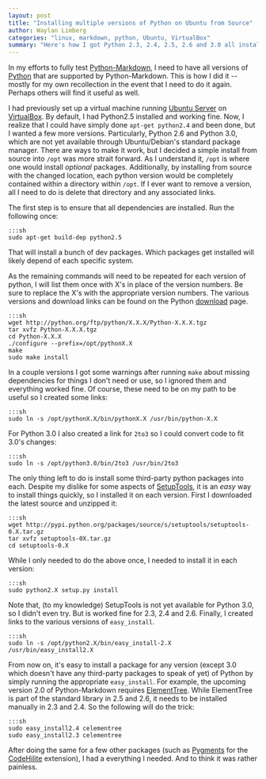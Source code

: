 ```yaml
---
layout: post
title: "Installing multiple versions of Python on Ubuntu from Source"
author: Waylan Limberg
categories: "linux, markdown, python, Ubuntu, VirtualBox"
summary: "Here's how I got Python 2.3, 2.4, 2.5, 2.6 and 3.0 all installed and working on an Ubuntu VirtualBox."
---
```


In my efforts to fully test [Python-Markdown][], I need to have all versions of [Python][] that are supported by Python-Markdown. This is how I did it -- mostly for my own recollection in the event that I need to do it again. Perhaps others will find it useful as well.

I had previously set up a virtual machine running [Ubuntu Server][] on [VirtualBox][]. By default, I had Python2.5 installed and working fine. Now, I realize that I could have simply done ``apt-get python2.4`` and been done, but I wanted a few more versions. Particularly, Python 2.6 and Python 3.0, which are not yet available through Ubuntu/Debian's standard package manager. There are ways to make it work, but I decided a simple install from source into ``/opt`` was more strait forward. As I understand it, ``/opt`` is where one would install *optional* packages. Additionally, by installing from source with the changed location, each python version would be completely contained within a directory within ``/opt``. If I ever want to remove a version, all I need to do is delete that directory and any associated links.

The first step is to ensure that all dependencies are installed. Run the following once:

    :::sh
    sudo apt-get build-dep python2.5

That will install a bunch of dev packages. Which packages get installed will likely depend of each specific system.

As the remaining commands will need to be repeated for each version of python, I will list them once with X's in place of the version numbers. Be sure to replace the X's with the appropriate version numbers. The various versions and download links can be found on the Python [download][] page.

    :::sh
    wget http://python.org/ftp/python/X.X.X/Python-X.X.X.tgz
    tar xvfz Python-X.X.X.tgz
    cd Python-X.X.X
    ./configure --prefix=/opt/pythonX.X
    make
    sudo make install

In a couple versions I got some warnings after running ``make`` about missing dependencies for things I don't need or use, so I ignored them and everything worked fine. Of course, these need to be on my path to be useful so I created some links:

    :::sh
    sudo ln -s /opt/pythonX.X/bin/pythonX.X /usr/bin/python-X.X

For Python 3.0 I also created a link for ``2to3`` so I could convert code to fit 3.0's changes:

    :::sh
    sudo ln -s /opt/python3.0/bin/2to3 /usr/bin/2to3

The only thing left to do is install some third-party python packages into each. Despite my dislike for some aspects of [SetupTools][], it is an *easy* way to install things quickly, so I installed it on each version. First I downloaded the latest source and unzipped it:

    :::sh
    wget http://pypi.python.org/packages/source/s/setuptools/setuptools-0.X.tar.gz
    tar xvfz setuptools-0X.tar.gz
    cd setuptools-0.X

While I only needed to do the above once, I needed to install it in each version:

    :::sh
    sudo python2.X setup.py install

Note that, (to my knowledge) SetupTools is not yet available for Python 3.0, so I didn't even try. But is worked fine for 2.3, 2.4 and 2.6. Finally, I created links to the various versions of ``easy_install``.

    :::sh
    sudo ln -s /opt/python2.X/bin/easy_install-2.X /usr/bin/easy_install2.X

From now on, it's easy to install a package for any version (except 3.0 which doesn't have any third-party packages to speak of yet) of Python by simply running the appropriate ``easy_install``. For example, the upcoming version 2.0 of Python-Markdown requires [ElementTree][]. While ElementTree is part of the standard library in 2.5 and 2.6, it needs to be installed manually in 2.3 and 2.4. So the following will do the trick:

    :::sh
    sudo easy_install2.4 celementree
    sudo easy_install2.3 celementree

After doing the same for a few other packages (such as [Pygments][] for the [CodeHilite][] extension), I had a everything I needed. And to think it was rather painless.

[Python-Markdown]: http://www.freewisdom.org/projects/python-markdown/
[Python]: http://python.org
[Ubuntu Server]: http://www.ubuntu.com/products/WhatIsUbuntu/serveredition
[VirtualBox]: http://www.virtualbox.org/
[download]: http://python.org/download/
[SetupTools]: http://pypi.python.org/pypi/setuptools/
[ElementTree]: http://pypi.python.org/pypi/cElementTree
[Pygments]: http://pypi.python.org/pypi/Pygments/1.0
[CodeHilite]: http://www.freewisdom.org/projects/python-markdown/CodeHilite



